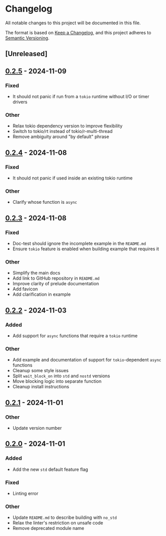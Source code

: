# Changelog

All notable changes to this project will be documented in this file.

The format is based on [Keep a Changelog](https://keepachangelog.com/en/1.0.0/),
and this project adheres to [Semantic Versioning](https://semver.org/spec/v2.0.0.html).

## [Unreleased]

## [0.2.5](https://github.com/FlippingBinaryLLC/wait-rs/compare/v0.2.4...v0.2.5) - 2024-11-09

### Fixed

- It should not panic if run from a `tokio` runtime without I/O or timer drivers

### Other

- Relax tokio dependency version to improve flexibility
- Switch to tokio/rt instead of tokio/r-multi-thread
- Remove ambiguity around "by default" phrase

## [0.2.4](https://github.com/FlippingBinaryLLC/wait-rs/compare/v0.2.3...v0.2.4) - 2024-11-08

### Fixed

- It should not panic if used inside an existing tokio runtime

### Other

- Clarify whose function is `async`

## [0.2.3](https://github.com/FlippingBinaryLLC/wait-rs/compare/v0.2.2...v0.2.3) - 2024-11-08

### Fixed

- Doc-test should ignore the incomplete example in the `README.md`
- Ensure `tokio` feature is enabled when building example that requires it

### Other

- Simplify the main docs
- Add link to GitHub repository in `README.md`
- Improve clarity of prelude documentation
- Add favicon
- Add clarification in example

## [0.2.2](https://github.com/FlippingBinaryLLC/wait-rs/compare/v0.2.1...v0.2.2) - 2024-11-03

### Added

- Add support for `async` functions that require a `tokio` runtime

### Other

- Add example and documentation of support for `tokio`-dependent `async` functions
- Cleanup some style issues
- Split `wait_block_on` into `std` and `nostd` versions
- Move blocking logic into separate function
- Cleanup install instructions

## [0.2.1](https://github.com/FlippingBinaryLLC/wait-rs/compare/v0.2.0...v0.2.1) - 2024-11-01

### Other

- Update version number

## [0.2.0](https://github.com/FlippingBinaryLLC/wait-rs/compare/v0.1.1...v0.2.0) - 2024-11-01

### Added

- Add the new `std` default feature flag

### Fixed

- Linting error

### Other

- Update `README.md` to describe building with `no_std`
- Relax the linter's restriction on unsafe code
- Remove deprecated module name
